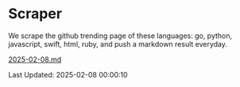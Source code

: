 # Scraper

We scrape the github trending page of these languages: go, python, javascript, swift, html, ruby, and push a markdown result everyday.

[2025-02-08.md](https://github.com/henson/Scraper/blob/master/2025-02-08.md)

Last Updated: 2025-02-08 00:00:10